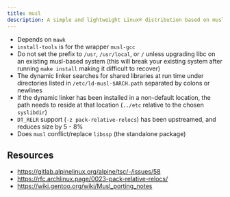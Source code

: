 ```yaml
---
title: musl
description: A simple and lightweight Linux® distribution based on musl libc and toybox
---
```


- Depends on `mawk`
- `install-tools` is for the wrapper `musl-gcc`
- Do not set the prefix to `/usr`, `/usr/local`, or `/` unless upgrading libc on an existing musl-based system (this will break your existing system after running `make install` making it difficult to recover)
- The dynamic linker searches for shared libraries at run time under directories listed in `/etc/ld-musl-$ARCH.path` separated by colons or newlines
- If the dynamic linker has been installed in a non-default location, the path needs to reside at that location (`../etc` relative to the chosen `syslibdir`)
- `DT_RELR` support (`-z pack-relative-relocs`) has been upstreamed, and reduces size by 5 - 8%
- Does `musl` conflict/replace `libssp` (the standalone package)

## Resources
- https://gitlab.alpinelinux.org/alpine/tsc/-/issues/58
- https://rfc.archlinux.page/0023-pack-relative-relocs/
- https://wiki.gentoo.org/wiki/Musl_porting_notes

